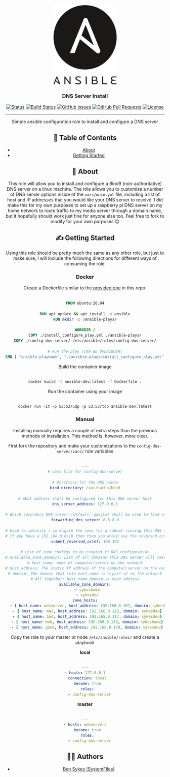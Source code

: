 <p align="center">
  <a href="" rel="noopener">
 <img width=200px height=250px src="/images/ansible.png" alt="Ansible Project"></a>
</p>

<h3 align="center">DNS Server Install</h3>

<div align="center">

[![Status](https://img.shields.io/badge/status-active-success.svg)](https://sykesdev.ca/projects/)
[![Build Status](https://github.com/systemfiles/ansible-dns-server/workflows/test-local/badge.svg)](https://github.com/systemfiles/ansible-dns-server/actions?query=workflow%3Atest-local)
[![GitHub Issues](https://img.shields.io/github/issues/systemfiles/ansible-dns-server.svg)](https://github.com/SystemFiles/ansible-dns-server/issues)
[![GitHub Pull Requests](https://img.shields.io/github/issues-pr/systemfiles/ansible-dns-server.svg)](https://github.com/SystemFiles/ansible-dns-server/issues)
[![License](https://img.shields.io/badge/license-Apache2.0-blue.svg)](/LICENSE)

---

<p align="center"> Simple ansible configuration role to install and configure a DNS server
    <br> 
</p>

## 📝 Table of Contents

- [About](#about)
- [Getting Started](#getting_started)

## 🧐 About <a name = "about"></a>

This role will allow you to install and configure a Bind9 (non-authoritative) DNS server on a linux machine. The role allows you to customize a number of DNS server options inside of the `vars/main.yml` file, including a list of host and IP addresses that you would like your DNS server to resolve. I did make this for my own purposes to set up a raspberry pi DNS server on my home network to route traffic to my media server through a domain name, but it hopefully should work just fine for anyone else too. Feel free to fork to modify for your own purposes 😊

## ✍️ Getting Started <a name = "getting_started" >

Using this role should be pretty much the same as any other role, but just to make sure, I will include the following directions for different ways of consuming the role.

### Docker

Create a Dockerfile similar to the [provided one](/Dockerfile.dev) in this repo.

```dockerfile

FROM ubuntu:20.04

RUN apt update && apt install -y ansible
RUN mkdir -p /ansible-plays/

WORKDIR /
COPY ./install_configure_play.yml ./ansible-plays/
COPY ./config-dns-server/ /etc/ansible/roles/config-dns-server/

# Run the play (CAN BE OVERIDDEN)
CMD [ "ansible-playbook", "./ansible-plays/install_configure_play.yml" ]

```

Build the container image

```bash

docker build -t ansible-dev:latest -f Dockerfile .

```

Run the container using your image

```

docker run -it -p 53:53/udp -p 53:53/tcp ansible-dev:latest

```

### Manual

Installing manually requires a couple of extra steps than the previous methods of installation. This method is, however, more clear.

First fork the repository and make your customizations to the `config-dns-server/vars/` role variables

```yml

---
# vars file for config-dns-server

# Directory for the DNS cache
bind_directory: /var/cache/bind

# What address shall be configured for this DNS server host
dns_server_address: 127.0.0.1

# Which secondary DNS server (default: google) shall be used to find anything not found in primary DNS server (this)
forwarding_dns_server: 8.8.8.8

# Used to identify / configure the zone for a subnet running this DNS server
# If you have a 192.168.0.0/16 then then you would use the reversed octet 168.192. If you use 10.128.0.0/16 you would use 128.10 here
subnet_reversed_octet: 168.192

# List of zone configs to be created in DNS configuration
# available_zone_domains: List of all domains this DNS server will resolve
# host_name: name of computer/server on the network
# host_address: The static IP address of the computer/server on the network
# domain: The domain that this host_name is a part of on the network
# All together: host_name.domain => host_address
available_zone_domains:
  - sykeshome
  - sykesdev
zone_hosts:
  - { host_name: webserver, host_address: 192.168.0.107, domain: sykeshome }
  - { host_name: mac, host_address: 192.168.0.113, domain: sykesdev}
  - { host_name: bad, host_address: 192.168.0.117, domain: sykesdev}
  - { host_name: bob, host_address: 192.168.0.133, domain: sykeshome}
  - { host_name: good, host_address: 192.168.0.140, domain: sykesdev}


```

Copy the role to your master or node `/etc/ansible/roles/` and create a playbook

**local**

```yml

---
- hosts: 127.0.0.1
  connection: local
  become: true
  roles:
    - config-dns-server

```

**master**

```yml

---
- hosts: webservers
  become: true
  roles:
    - config-dns-server

```

## 👷‍♂️ Authors <a name = "authors" >

- [Ben Sykes (SystemFiles)](https://sykesdev.ca/)